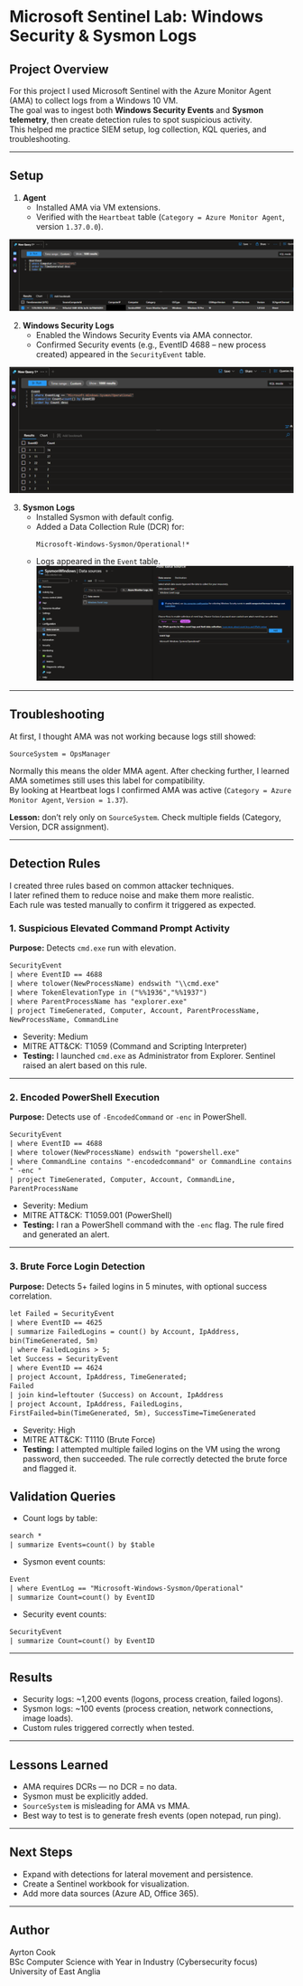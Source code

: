 # Microsoft Sentinel Lab: Windows Security & Sysmon Logs

## Project Overview
For this project I used Microsoft Sentinel with the Azure Monitor Agent (AMA) to collect logs from a Windows 10 VM.  
The goal was to ingest both **Windows Security Events** and **Sysmon telemetry**, then create detection rules to spot suspicious activity.  
This helped me practice SIEM setup, log collection, KQL queries, and troubleshooting.

---

## Setup

1. **Agent**  
   - Installed AMA via VM extensions.  
   - Verified with the `Heartbeat` table (`Category = Azure Monitor Agent`, version `1.37.0.0`).
  
![AMA Heartbeat](images/heartbeat.png)

2. **Windows Security Logs**  
   - Enabled the Windows Security Events via AMA connector.  
   - Confirmed Security events (e.g., EventID 4688 – new process created) appeared in the `SecurityEvent` table.

![Security Events Ingestion](images/securityevent_ingestion.png)

3. **Sysmon Logs**  
   - Installed Sysmon with default config.  
   - Added a Data Collection Rule (DCR) for:  
     ```
     Microsoft-Windows-Sysmon/Operational!*
     ```
   - Logs appeared in the `Event` table.
![Sysmon Ingestion](images/sysmondcr.png)
---

## Troubleshooting

At first, I thought AMA was not working because logs still showed:

```
SourceSystem = OpsManager
```

Normally this means the older MMA agent. After checking further, I learned AMA sometimes still uses this label for compatibility.  
By looking at Heartbeat logs I confirmed AMA was active (`Category = Azure Monitor Agent`, `Version = 1.37`).  

**Lesson:** don’t rely only on `SourceSystem`. Check multiple fields (Category, Version, DCR assignment).

---

## Detection Rules

I created three rules based on common attacker techniques.  
I later refined them to reduce noise and make them more realistic.  
Each rule was tested manually to confirm it triggered as expected.

### 1. Suspicious Elevated Command Prompt Activity
**Purpose:** Detects `cmd.exe` run with elevation.  
```kql
SecurityEvent
| where EventID == 4688
| where tolower(NewProcessName) endswith "\\cmd.exe"
| where TokenElevationType in ("%%1936","%%1937")
| where ParentProcessName has "explorer.exe"
| project TimeGenerated, Computer, Account, ParentProcessName, NewProcessName, CommandLine
```
- Severity: Medium  
- MITRE ATT&CK: T1059 (Command and Scripting Interpreter)  
- **Testing:** I launched `cmd.exe` as Administrator from Explorer. Sentinel raised an alert based on this rule.

---

### 2. Encoded PowerShell Execution
**Purpose:** Detects use of `-EncodedCommand` or `-enc` in PowerShell.  
```kql
SecurityEvent
| where EventID == 4688
| where tolower(NewProcessName) endswith "powershell.exe"
| where CommandLine contains "-encodedcommand" or CommandLine contains " -enc "
| project TimeGenerated, Computer, Account, CommandLine, ParentProcessName
```
- Severity: Medium  
- MITRE ATT&CK: T1059.001 (PowerShell)  
- **Testing:** I ran a PowerShell command with the `-enc` flag. The rule fired and generated an alert.

---

### 3. Brute Force Login Detection
**Purpose:** Detects 5+ failed logins in 5 minutes, with optional success correlation.  
```kql
let Failed = SecurityEvent
| where EventID == 4625
| summarize FailedLogins = count() by Account, IpAddress, bin(TimeGenerated, 5m)
| where FailedLogins > 5;
let Success = SecurityEvent
| where EventID == 4624
| project Account, IpAddress, TimeGenerated;
Failed
| join kind=leftouter (Success) on Account, IpAddress
| project Account, IpAddress, FailedLogins, FirstFailed=bin(TimeGenerated, 5m), SuccessTime=TimeGenerated
```
- Severity: High  
- MITRE ATT&CK: T1110 (Brute Force)  
- **Testing:** I attempted multiple failed logins on the VM using the wrong password, then succeeded. The rule correctly detected the brute force and flagged it.

## Validation Queries

- Count logs by table:
```kql
search *
| summarize Events=count() by $table
```

- Sysmon event counts:
```kql
Event
| where EventLog == "Microsoft-Windows-Sysmon/Operational"
| summarize Count=count() by EventID
```

- Security event counts:
```kql
SecurityEvent
| summarize Count=count() by EventID
```

---

## Results
- Security logs: ~1,200 events (logons, process creation, failed logons).  
- Sysmon logs: ~100 events (process creation, network connections, image loads).  
- Custom rules triggered correctly when tested.  

---

## Lessons Learned
- AMA requires DCRs — no DCR = no data.  
- Sysmon must be explicitly added.  
- `SourceSystem` is misleading for AMA vs MMA.  
- Best way to test is to generate fresh events (open notepad, run ping).  

---

## Next Steps
- Expand with detections for lateral movement and persistence.  
- Create a Sentinel workbook for visualization.  
- Add more data sources (Azure AD, Office 365).  

---

## Author
Ayrton Cook  
BSc Computer Science with Year in Industry (Cybersecurity focus)  
University of East Anglia  
